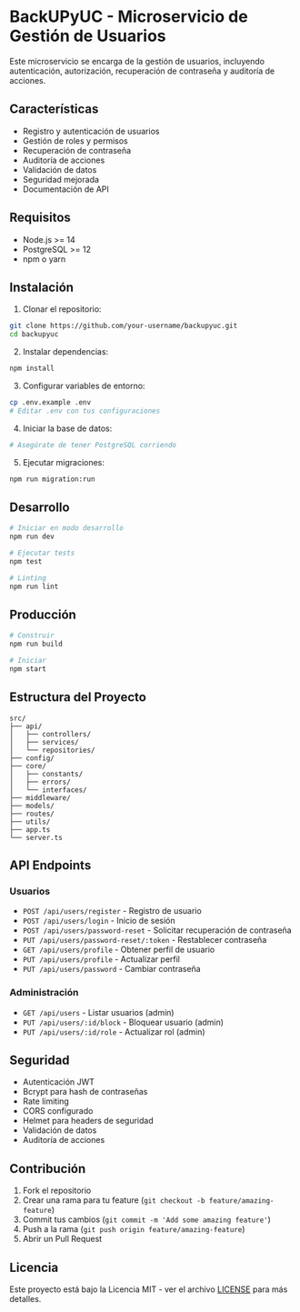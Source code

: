 # BackUPyUC - Microservicio de Gestión de Usuarios

Este microservicio se encarga de la gestión de usuarios, incluyendo autenticación, autorización, recuperación de contraseña y auditoría de acciones.

## Características

- Registro y autenticación de usuarios
- Gestión de roles y permisos
- Recuperación de contraseña
- Auditoría de acciones
- Validación de datos
- Seguridad mejorada
- Documentación de API

## Requisitos

- Node.js >= 14
- PostgreSQL >= 12
- npm o yarn

## Instalación

1. Clonar el repositorio:

```bash
git clone https://github.com/your-username/backupyuc.git
cd backupyuc
```

2. Instalar dependencias:

```bash
npm install
```

3. Configurar variables de entorno:

```bash
cp .env.example .env
# Editar .env con tus configuraciones
```

4. Iniciar la base de datos:

```bash
# Asegúrate de tener PostgreSQL corriendo
```

5. Ejecutar migraciones:

```bash
npm run migration:run
```

## Desarrollo

```bash
# Iniciar en modo desarrollo
npm run dev

# Ejecutar tests
npm test

# Linting
npm run lint
```

## Producción

```bash
# Construir
npm run build

# Iniciar
npm start
```

## Estructura del Proyecto

```
src/
├── api/
│   ├── controllers/
│   ├── services/
│   └── repositories/
├── config/
├── core/
│   ├── constants/
│   ├── errors/
│   └── interfaces/
├── middleware/
├── models/
├── routes/
├── utils/
├── app.ts
└── server.ts
```

## API Endpoints

### Usuarios

- `POST /api/users/register` - Registro de usuario
- `POST /api/users/login` - Inicio de sesión
- `POST /api/users/password-reset` - Solicitar recuperación de contraseña
- `PUT /api/users/password-reset/:token` - Restablecer contraseña
- `GET /api/users/profile` - Obtener perfil de usuario
- `PUT /api/users/profile` - Actualizar perfil
- `PUT /api/users/password` - Cambiar contraseña

### Administración

- `GET /api/users` - Listar usuarios (admin)
- `PUT /api/users/:id/block` - Bloquear usuario (admin)
- `PUT /api/users/:id/role` - Actualizar rol (admin)

## Seguridad

- Autenticación JWT
- Bcrypt para hash de contraseñas
- Rate limiting
- CORS configurado
- Helmet para headers de seguridad
- Validación de datos
- Auditoría de acciones

## Contribución

1. Fork el repositorio
2. Crear una rama para tu feature (`git checkout -b feature/amazing-feature`)
3. Commit tus cambios (`git commit -m 'Add some amazing feature'`)
4. Push a la rama (`git push origin feature/amazing-feature`)
5. Abrir un Pull Request

## Licencia

Este proyecto está bajo la Licencia MIT - ver el archivo [LICENSE](LICENSE) para más detalles.
